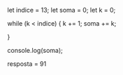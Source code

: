 let indice = 13;
let soma = 0;
let k = 0;

while (k < indice) {
    k += 1;
    soma += k;

}

console.log(soma);

resposta = 91



